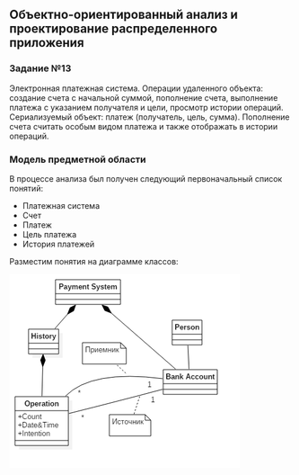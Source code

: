 ## Объектно-ориентированный анализ и проектирование распределенного приложения ##
### Задание №13 ###
Электронная платежная система. Операции удаленного объекта: создание счета с начальной суммой, пополнение счета, выполнение платежа с указанием получателя и цели, просмотр истории операций. Сериализуемый объект: платеж (получатель, цель, сумма). Пополнение счета считать особым видом
платежа и также отображать в истории операций.

### Модель предметной области ###
В процессе анализа был получен следующий первоначальный список понятий:

- Платежная система
- Счет
- Платеж
- Цель платежа
- История платежей

Разместим понятия на диаграмме классов: 

![](https://github.com/zkoalexey/base_of_payment_system/blob/master/diagr.png)